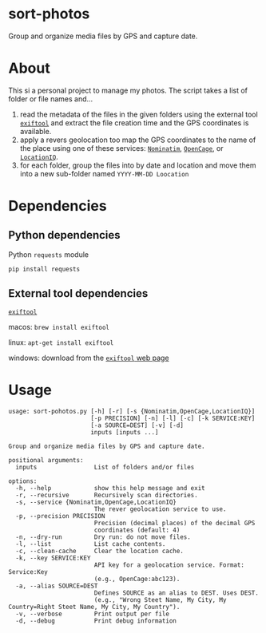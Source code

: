 # sort-photos
Group and organize media files by GPS and capture date.

# About
This si a personal project to manage my photos.
The script takes a list of folder or file names and…

1. read the metadata of the files in the given folders using the external tool [`exiftool`](https://exiftool.org) and extract the file creation time and the GPS coordinates is available.
2. apply a revers geolocation too map the GPS coordinates to the name of the place using one of these services: [`Nominatim`](https://nominatim.org), [`OpenCage`](https://opencagedata.com), or [`LocationIQ`](https://locationiq.com).
3. for each folder, group the files into by date and location and move them into a new sub-folder named `YYYY-MM-DD Loocation`

# Dependencies

## Python dependencies
Python `requests` module
```shell
pip install requests
```

## External tool dependencies
[`exiftool`](https://exiftool.org)

macos: `brew install exiftool`

linux: `apt-get install exiftool`

windows: download from the [`exiftool` web page](https://exiftool.org)

# Usage

```shell
usage: sort-pohotos.py [-h] [-r] [-s {Nominatim,OpenCage,LocationIQ}]
                       [-p PRECISION] [-n] [-l] [-c] [-k SERVICE:KEY]
                       [-a SOURCE=DEST] [-v] [-d]
                       inputs [inputs ...]

Group and organize media files by GPS and capture date.

positional arguments:
  inputs                List of folders and/or files

options:
  -h, --help            show this help message and exit
  -r, --recursive       Recursively scan directories.
  -s, --service {Nominatim,OpenCage,LocationIQ}
                        The rever geolocation service to use.
  -p, --precision PRECISION
                        Precision (decimal places) of the decimal GPS
                        coordinates (default: 4)
  -n, --dry-run         Dry run: do not move files.
  -l, --list            List cache contents.
  -c, --clean-cache     Clear the location cache.
  -k, --key SERVICE:KEY
                        API key for a geolocation service. Format: Service:Key
                        (e.g., OpenCage:abc123).
  -a, --alias SOURCE=DEST
                        Defines SOURCE as an alias to DEST. Uses DEST.
                        (e.g., "Wrong Steet Name, My City, My Country=Right Steet Name, My City, My Country").
  -v, --verbose         Print output per file
  -d, --debug           Print debug information
```